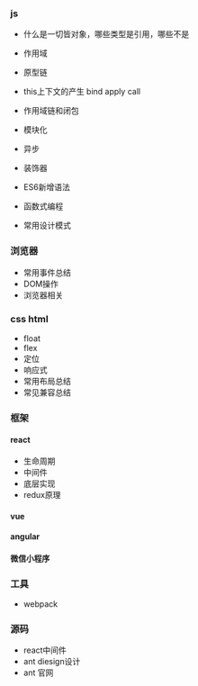 ### js

- 什么是一切皆对象，哪些类型是引用，哪些不是
- 作用域
- 原型链
- this上下文的产生 bind apply call
- 作用域链和闭包
- 模块化
- 异步
- 装饰器
- ES6新增语法

- 函数式编程
- 常用设计模式

### 浏览器

- 常用事件总结
- DOM操作
- 浏览器相关

### css html

- float
- flex
- 定位
- 响应式
- 常用布局总结
- 常见兼容总结

### 框架

#### react

- 生命周期
- 中间件
- 底层实现
- redux原理

#### vue

#### angular

#### 微信小程序

### 工具

- webpack

### 源码

- react中间件
- ant diesign设计
- ant 官网

